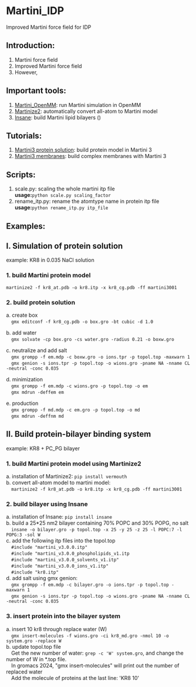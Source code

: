 # Martini_IDP
Improved Martini force field for IDP

## Introduction:   
1. Martini force field
2. Improved Martini force field
3. However,

## Important tools:   
1. [Martini_OpenMM](https://github.com/maccallumlab/martini_openmm): run Martini simulation in OpenMM   
2. [Martinize2](https://github.com/marrink-lab/vermouth-martinize): automatically convert all-atom to Martini model   
3. [Insane](https://github.com/Tsjerk/Insane): build Martini lipid bilayers ()   

## Tutorials:   
1. [Martini3 protein solution](http://cgmartini.nl/index.php/2021-martini-online-workshop/tutorials/564-2-proteins-basic-and-martinize-2): build protein model in Martini 3   
2. [Martini3 membranes](https://www.sciencedirect.com/science/article/pii/S0076687924000946?via%3Dihub#bib14): build complex membranes with Martini 3 

## Scripts:
1. scale.py: scaling the whole martini itp file   
**usage:**```python scale.py scaling_factor```
2. rename_itp.py: rename the atomtype name in protein itp file   
**usage:**```python rename_itp.py itp_file```

## Examples:
## I. Simulation of protein solution
example: KR8 in 0.035 NaCl solution   
### 1. build Martini protein model
```martinize2 -f kr8_at.pdb -o kr8.itp -x kr8_cg.pdb -ff martini3001```   
### 2. build protein solution
a. create box   
&emsp;```gmx editconf -f kr8_cg.pdb -o box.gro -bt cubic -d 1.0```   

b. add water   
&emsp;```gmx solvate -cp box.gro -cs water.gro -radius 0.21 -o boxw.gro```   

c. neutralize and add salt   
&emsp;```gmx grompp -f em.mdp -c boxw.gro -o ions.tpr -p topol.top -maxwarn 1```   
&emsp;```gmx genion -s ions.tpr -p topol.top -o wions.gro -pname NA -nname CL -neutral -conc 0.035```   

d. minimization   
&emsp;```gmx grompp -f em.mdp -c wions.gro -p topol.top -o em```   
&emsp;```gmx mdrun -deffem em```

e. production   
&emsp;```gmx grompp -f md.mdp -c em.gro -p topol.top -o md```   
&emsp;```gmx mdrun -deffnm md```

## II. Build protein-bilayer binding system   
example: KR8 + PC_PG bilayer   
### 1. build Martini protein model using Martinize2   
a. installation of Martinize2: ```pip install vermouth```   
b. convert all-atom model to martini model:   
&emsp;```martinize2 -f kr8_at.pdb -o kr8.itp -x kr8_cg.pdb -ff martini3001```   
   
### 2. build bilayer using Insane   
a. installation of Insane: ```pip install insane```   
b. build a 25*25 nm2 bilayer containing 70% POPC and 30% POPG, no salt  
&emsp;```insane -o bilayer.gro -p topol.top -x 25 -y 25 -z 25 -l POPC:7 -l POPG:3 -sol W```   
c. add the following itp files into the topol.top   
&emsp;```#include "martini_v3.0.0.itp"```   
&emsp;```#include "martini_v3.0.0_phospholipids_v1.itp```   
&emsp;```#include "martini_v3.0.0_solvents_v1.itp"```   
&emsp;```#include "martini_v3.0.0_ions_v1.itp"```   
&emsp;```#include "kr8.itp"```   
d. add salt using gmx genion:   
&emsp;```gmx grompp -f em.mdp -c bilayer.gro -o ions.tpr -p topol.top -maxwarn 1```   
&emsp;```gmx genion -s ions.tpr -p topol.top -o wions.gro -pname NA -nname CL -neutral -conc 0.035```   

### 3. insert protein into the bilayer system   
a. insert 10 kr8 through replace water (W)   
&emsp;```gmx insert-molecules -f wions.gro -ci kr8_md.gro -nmol 10 -o system.gro -replace W```   
b. update topol.top file   
&emsp;Get the new number of water: ```grep -c 'W' system.gro```, and change the number of W in *.top file.   
&emsp;In gromacs 2024, "gmx insert-molecules" will print out the number of replaced water   
&emsp;Add the molecule of proteins at the last line: 'KR8      10'   